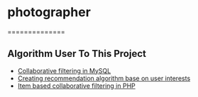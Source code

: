 # photographer
==============
## Algorithm User To This Project
* [Collaborative filtering in MySQL](http://stackoverflow.com/questions/2440826/collaborative-filtering-in-mysql/)
* [Creating recommendation algorithm base on user interests](http://stackoverflow.com/questions/12794943/creating-recommendation-algorithm-base-on-user-interests/)
* [Item based collaborative filtering in PHP](http://www.codediesel.com/php/item-based-collaborative-filtering-php/)
